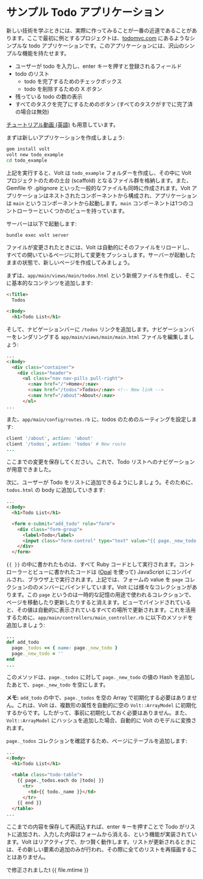 # サンプル Todo アプリケーション

新しい技術を学ぶときには、実際に作ってみることが一番の近道であることがあります。ここで最初に例とするプロジェクトは、[todomvc.com](http://todomvc.com/) にあるようなシンプルな todo アプリケーションです。このアプリケーションには、沢山のシンプルな機能を持たせます。

- ユーザーが todo を入力し、enter キーを押すと登録されるフィールド
- todo のリスト
    - todo を完了するためのチェックボックス
    - todo を削除するための X ボタン
- 残っている todo の数の表示
- すべてのタスクを完了にするためのボタン (すべてのタスクがすでに完了済の場合は無効)

[チュートリアル動画 (英語)](https://www.youtube.com/watch?v=Tg-EtRnMz7o) も用意しています。

まずは新しいアプリケーションを作成しましょう:

```bash
gem install volt
volt new todo_example
cd todo_example
```

上記を実行すると、Volt は ```todo_example``` フォルダーを作成し、その中に Volt プロジェクトのための土台 (scaffold) となるファイル群を格納します。また、Gemfile や .gitignore といった一般的なファイルも同時に作成されます。Volt アプリケーションはネストされたコンポーネントから構成され、アプリケーションは `main` というコンポーネントから起動します。`main` コンポーネントは1つのコントローラーといくつかのビューを持っています。

サーバーは以下で起動します:

```bash
bundle exec volt server
```

ファイルが変更されたときには、Volt は自動的にそのファイルをリロードし、すべての開いているページに対して変更をプッシュします。サーバーが起動したままの状態で、新しいページを作成してみましょう。

まずは、`app/main/views/main/todos.html` という新規ファイルを作成し、そこに基本的なコンテンツを追加します:


```html
<:Title>
  Todos

<:Body>
  <h1>Todo List</h1>
```

そして、ナビゲーションバーに `/todos` リンクを追加します。ナビゲーションバーをレンダリングする `app/main/views/main/main.html` ファイルを編集しましょう:


```html
...
<:Body>
  <div class="container">
    <div class="header">
      <ul class="nav nav-pills pull-right">
        <:nav href="/">Home</:nav>
        <:nav href="/todos">Todos</:nav> <!-- New link -->
        <:nav href="/about">About</:nav>
      </ul>
...
```

また、`app/main/config/routes.rb` に、todos のためのルーティングを設定します:
```ruby
client '/about', action: 'about'
client '/todos', action: 'todos' # New route
...
```

ここまでの変更を保存してください。これで、Todo リストへのナビゲーションが用意できました。

次に、ユーザーが Todo をリストに追加できるようにしましょう。そのために、`todos.html` の body に追加していきます:


```html
...
<:Body>
  <h1>Todo List</h1>

  <form e-submit="add_todo" role="form">
    <div class="form-group">
      <label>Todo</label>
      <input class="form-control" type="text" value="{{ page._new_todo }}" />
    </div>
  </form>
```

`{{ }}` の中に書かれたものは、すべて Ruby コードとして実行されます。コントローラーとビューに書かれたコードは ([Opal](http://opalrb.org/) を使って) JavaScript にコンパイルされ、ブラウザ上で実行されます。上記では、フォームの value を `page` コレクションののメンバーにバインドしています。Volt には様々なコレクションがあります。この `page` というのは一時的な記憶の用途で使われるコレクションで、ページを移動したり更新したりすると消えます。ビューでバインドされていると、その値は自動的に表示されているすべての場所で更新されます。これを活用するために、`app/main/controllers/main_controller.rb` に以下のメソッドを追加しましょう:


```ruby
...
def add_todo
  page._todos << { name: page._new_todo }
  page._new_todo = ''
end
...
```

このメソッドは、`page._todos` に対して `page._new_todo` の値の Hash を追加したあとで、`page._new_todo` を空にします。

**メモ:** `add_todo` の中で、`page._todos` を空の Array で初期化する必要はありません。これは、Volt は、複数形の属性を自動的に空の `Volt::ArrayModel` に初期化するからです。したがって、事前に初期化しておく必要はありません。また、```Volt::ArrayModel``` にハッシュを追加した場合、自動的に Volt のモデルに変換されます。

`page._todos` コレクションを確認するため、ページにテーブルを追加します:

```html
...
<:Body>
  <h1>Todo List</h1>

  <table class="todo-table">
    {{ page._todos.each do |todo| }}
      <tr>
        <td>{{ todo._name }}</td>
      </tr>
    {{ end }}
  </table>
...
```

ここまでの内容を保存して再読込すれば、enter キーを押すことで Todo がリストに追加され、入力した内容はフォームから消える、という機能が実装されています。Volt はリアクティブで、かつ賢く動作します。リストが更新されるときには、その新しい要素の追加のみが行われ、その際に全てのリストを再描画することはありません。


で修正されましたt {{ file.mtime }}
